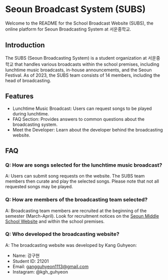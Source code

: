 # Seoun Broadcast System (SUBS)

Welcome to the README for the School Broadcast Website (SUBS), the online platform for Seoun Broadcasting System at 서운중학교.

## Introduction

The SUBS (Seoun Broadcasting System) is a student organization at 서운중학교 that handles various broadcasts within the school premises, including lunchtime music broadcasts, in-house announcements, and the Seoun Festival. As of 2023, the SUBS team consists of 14 members, including the head of broadcasting.

## Features

- Lunchtime Music Broadcast: Users can request songs to be played during lunchtime.
- FAQ Section: Provides answers to common questions about the broadcasting system.
- Meet the Developer: Learn about the developer behind the broadcasting website.

## FAQ

### Q: How are songs selected for the lunchtime music broadcast?
A: Users can submit song requests on the website. The SUBS team members then curate and play the selected songs. Please note that not all requested songs may be played.

### Q: How are members of the broadcasting team selected?
A: Broadcasting team members are recruited at the beginning of the semester (March-April). Look for recruitment notices on the [Seoun Middle School Website](https://seoun.sen.ms.kr/) and within the school premises.

### Q: Who developed the broadcasting website?
A: The broadcasting website was developed by Kang Guhyeon:
   - Name: 강구현
   - Student ID: 21201
   - Email: gangguhyeon1113@gmail.com
   - Instagram: @kgh_guhyeon
